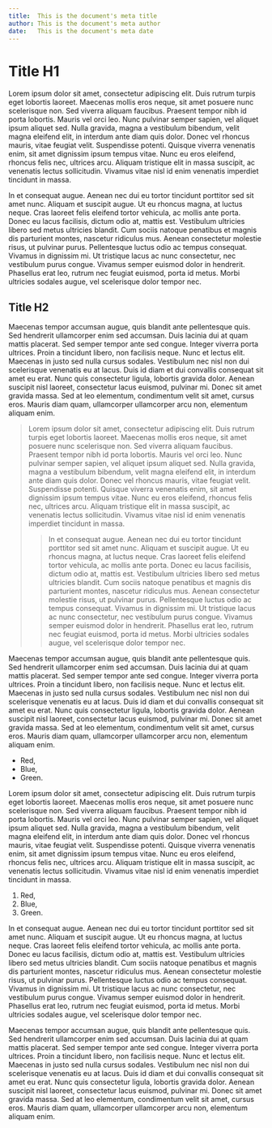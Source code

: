 ```yaml
---
title:  This is the document's meta title
author: This is the document's meta author
date:   This is the document's meta date
---
```



Title H1
========

Lorem ipsum dolor sit amet, consectetur adipiscing elit. Duis rutrum turpis eget lobortis laoreet. Maecenas mollis eros neque, sit amet posuere nunc scelerisque non. Sed viverra aliquam faucibus. Praesent tempor nibh id porta lobortis. Mauris vel orci leo. Nunc pulvinar semper sapien, vel aliquet ipsum aliquet sed. Nulla gravida, magna a vestibulum bibendum, velit magna eleifend elit, in interdum ante diam quis dolor. Donec vel rhoncus mauris, vitae feugiat velit. Suspendisse potenti. Quisque viverra venenatis enim, sit amet dignissim ipsum tempus vitae. Nunc eu eros eleifend, rhoncus felis nec, ultrices arcu. Aliquam tristique elit in massa suscipit, ac venenatis lectus sollicitudin. Vivamus vitae nisl id enim venenatis imperdiet tincidunt in massa.

In et consequat augue. Aenean nec dui eu tortor tincidunt porttitor sed sit amet nunc. Aliquam et suscipit augue. Ut eu rhoncus magna, at luctus neque. Cras laoreet felis eleifend tortor vehicula, ac mollis ante porta. Donec eu lacus facilisis, dictum odio at, mattis est. Vestibulum ultricies libero sed metus ultricies blandit. Cum sociis natoque penatibus et magnis dis parturient montes, nascetur ridiculus mus. Aenean consectetur molestie risus, ut pulvinar purus. Pellentesque luctus odio ac tempus consequat. Vivamus in dignissim mi. Ut tristique lacus ac nunc consectetur, nec vestibulum purus congue. Vivamus semper euismod dolor in hendrerit. Phasellus erat leo, rutrum nec feugiat euismod, porta id metus. Morbi ultricies sodales augue, vel scelerisque dolor tempor nec.

Title H2
--------

Maecenas tempor accumsan augue, quis blandit ante pellentesque quis. Sed hendrerit ullamcorper enim sed accumsan. Duis lacinia dui at quam mattis placerat. Sed semper tempor ante sed congue. Integer viverra porta ultrices. Proin a tincidunt libero, non facilisis neque. Nunc et lectus elit. Maecenas in justo sed nulla cursus sodales. Vestibulum nec nisl non dui scelerisque venenatis eu at lacus. Duis id diam et dui convallis consequat sit amet eu erat. Nunc quis consectetur ligula, lobortis gravida dolor. Aenean suscipit nisl laoreet, consectetur lacus euismod, pulvinar mi. Donec sit amet gravida massa. Sed at leo elementum, condimentum velit sit amet, cursus eros. Mauris diam quam, ullamcorper ullamcorper arcu non, elementum aliquam enim.

> Lorem ipsum dolor sit amet, consectetur adipiscing elit. Duis rutrum turpis eget lobortis laoreet. Maecenas mollis eros neque, sit amet posuere nunc scelerisque non. Sed viverra aliquam faucibus. Praesent tempor nibh id porta lobortis. Mauris vel orci leo. Nunc pulvinar semper sapien, vel aliquet ipsum aliquet sed. Nulla gravida, magna a vestibulum bibendum, velit magna eleifend elit, in interdum ante diam quis dolor. Donec vel rhoncus mauris, vitae feugiat velit. Suspendisse potenti. Quisque viverra venenatis enim, sit amet dignissim ipsum tempus vitae. Nunc eu eros eleifend, rhoncus felis nec, ultrices arcu. Aliquam tristique elit in massa suscipit, ac venenatis lectus sollicitudin. Vivamus vitae nisl id enim venenatis imperdiet tincidunt in massa.
>
> > In et consequat augue. Aenean nec dui eu tortor tincidunt porttitor sed sit amet nunc. Aliquam et suscipit augue. Ut eu rhoncus magna, at luctus neque. Cras laoreet felis eleifend tortor vehicula, ac mollis ante porta. Donec eu lacus facilisis, dictum odio at, mattis est. Vestibulum ultricies libero sed metus ultricies blandit. Cum sociis natoque penatibus et magnis dis parturient montes, nascetur ridiculus mus. Aenean consectetur molestie risus, ut pulvinar purus. Pellentesque luctus odio ac tempus consequat. Vivamus in dignissim mi. Ut tristique lacus ac nunc consectetur, nec vestibulum purus congue. Vivamus semper euismod dolor in hendrerit. Phasellus erat leo, rutrum nec feugiat euismod, porta id metus. Morbi ultricies sodales augue, vel scelerisque dolor tempor nec.

Maecenas tempor accumsan augue, quis blandit ante pellentesque quis. Sed hendrerit ullamcorper enim sed accumsan. Duis lacinia dui at quam mattis placerat. Sed semper tempor ante sed congue. Integer viverra porta ultrices. Proin a tincidunt libero, non facilisis neque. Nunc et lectus elit. Maecenas in justo sed nulla cursus sodales. Vestibulum nec nisl non dui scelerisque venenatis eu at lacus. Duis id diam et dui convallis consequat sit amet eu erat. Nunc quis consectetur ligula, lobortis gravida dolor. Aenean suscipit nisl laoreet, consectetur lacus euismod, pulvinar mi. Donec sit amet gravida massa. Sed at leo elementum, condimentum velit sit amet, cursus eros. Mauris diam quam, ullamcorper ullamcorper arcu non, elementum aliquam enim.

  * Red,
  * Blue,
  * Green.

Lorem ipsum dolor sit amet, consectetur adipiscing elit. Duis rutrum turpis eget lobortis laoreet. Maecenas mollis eros neque, sit amet posuere nunc scelerisque non. Sed viverra aliquam faucibus. Praesent tempor nibh id porta lobortis. Mauris vel orci leo. Nunc pulvinar semper sapien, vel aliquet ipsum aliquet sed. Nulla gravida, magna a vestibulum bibendum, velit magna eleifend elit, in interdum ante diam quis dolor. Donec vel rhoncus mauris, vitae feugiat velit. Suspendisse potenti. Quisque viverra venenatis enim, sit amet dignissim ipsum tempus vitae. Nunc eu eros eleifend, rhoncus felis nec, ultrices arcu. Aliquam tristique elit in massa suscipit, ac venenatis lectus sollicitudin. Vivamus vitae nisl id enim venenatis imperdiet tincidunt in massa.

  1. Red,
  2. Blue,
  3. Green.

In et consequat augue. Aenean nec dui eu tortor tincidunt porttitor sed sit amet nunc. Aliquam et suscipit augue. Ut eu rhoncus magna, at luctus neque. Cras laoreet felis eleifend tortor vehicula, ac mollis ante porta. Donec eu lacus facilisis, dictum odio at, mattis est. Vestibulum ultricies libero sed metus ultricies blandit. Cum sociis natoque penatibus et magnis dis parturient montes, nascetur ridiculus mus. Aenean consectetur molestie risus, ut pulvinar purus. Pellentesque luctus odio ac tempus consequat. Vivamus in dignissim mi. Ut tristique lacus ac nunc consectetur, nec vestibulum purus congue. Vivamus semper euismod dolor in hendrerit. Phasellus erat leo, rutrum nec feugiat euismod, porta id metus. Morbi ultricies sodales augue, vel scelerisque dolor tempor nec.

Maecenas tempor accumsan augue, quis blandit ante pellentesque quis. Sed hendrerit ullamcorper enim sed accumsan. Duis lacinia dui at quam mattis placerat. Sed semper tempor ante sed congue. Integer viverra porta ultrices. Proin a tincidunt libero, non facilisis neque. Nunc et lectus elit. Maecenas in justo sed nulla cursus sodales. Vestibulum nec nisl non dui scelerisque venenatis eu at lacus. Duis id diam et dui convallis consequat sit amet eu erat. Nunc quis consectetur ligula, lobortis gravida dolor. Aenean suscipit nisl laoreet, consectetur lacus euismod, pulvinar mi. Donec sit amet gravida massa. Sed at leo elementum, condimentum velit sit amet, cursus eros. Mauris diam quam, ullamcorper ullamcorper arcu non, elementum aliquam enim.
